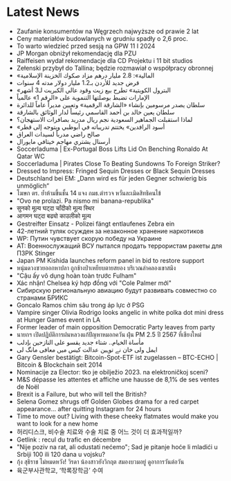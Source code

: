 # Latest News
-  Zaufanie konsumentów na Węgrzech najwyższe od prawie 2 lat
-  Ceny materiałów budowlanych w grudniu spadły o 2,6 proc.
-  To warto wiedzieć przed sesją na GPW 11 I 2024
-  JP Morgan obniżył rekomendację dla PZU
-  Raiffeisen wydał rekomendacje dla CD Projektu i 11 bit studios
-  Zełenski przybył do Tallina; będzie rozmawiał o współpracy obronnej
-  «المالية»: 2.8 مليار درهم مزاد صكوك الخزينة الإسلامية
-  قرض جديد للأردن بـ1.2 مليار دولار مدته 4 سنوات
-  «البترول الكويتية» تطرح بيع زيت وقود عالي الكبريت لـ3 أشهر
-  الإمارات تضبط بوصلتها التنموية على «الرقم 1» عالمياً
-  سلطان يصدر مرسومين بإنشاء «الشارقة الرقمية» وتعيين مديراً عاماً للدائرة
-  سلطان يعين خالد بن أحمد القاسمي رئيساً لدار الوثائق بالشارقة
-  لماذا استقبلت الجماهير السعودية نجم ريال مدريد بصافرات الاستهجان؟
-  «أسود الرافدين» يختتم تدريباته في أبوظبي ويتوجه إلى قطر
-  صالح راضي مدرباً لسيدات العراق
-  أرسنال يشتري مهاجم خيتافي مايورال
-  Soccerladuma | Ex-Portugal Boss Lifts Lid On Benching Ronaldo At Qatar WC
-  Soccerladuma | Pirates Close To Beating Sundowns To Foreign Striker?
-  Dressed to Impress: Fringed Sequin Dresses or Black Sequin Dresses
-  Deutschland bei EM: „Dann wird es für jeden Gegner schwierig bis unmöglich“
-  โฆษก ตร. ย้ำห้ามขึ้นชั้น 14 แจง กมธ.ตำรวจ หวั่นละเมิดสิทธิคนไข้
-  "Ovo ne prolazi. Pa nismo mi banana-republika"
-  सुनको मूल्य घट्दा चाँदीको मूल्य स्थिर
-  आगमन घट्दा बढ्यो काउलीको मूल्य
-  Gestreifter Einsatz - Polizei fängt entlaufenes Zebra ein
-  42-летний туляк осужден за незаконное хранение наркотиков
-  WP: Путин чувствует скорую победу на Украине
-  AT: Военнослужащий ВСУ пытался продать террористам ракеты для ПЗРК Stinger
-  Japan PM Kishida launches reform panel in bid to restore support
-  หนุ่มดวงซวยออกหาปลา ถูกช้างป่าเหยียบตายสยอง บริเวณลำคลองเขาสมิง
-  "Cậu ấy vô dụng hoàn toàn trước Fulham"
-  Xác nhận! Chelsea ký hợp đồng với "Cole Palmer mới"
-  Сибирскую региональную авиацию будут развивать совместно со странами БРИКС
-  Goncalo Ramos chìm sâu trong áp lực ở PSG
-  Vampire singer Olivia Rodrigo looks angelic in white polka dot mini dress at Hunger Games event in LA
-  Former leader of main opposition Democratic Party leaves from party
-  นายกฯ เปิดปฏิบัติการฝนหลวงแก้ปัญหาหมอกควัน ฝุ่น PM 2.5 ปี 2567 ที่เชียงใหม่
-  مأساة الخيام.. شتاء جديد يقسو على النازحين بإدلب
-  ایمل ولی خان نے توہین عدالت کیس میں معافی مانگ لی
-  Gary Gensler bestätigt: Bitcoin-Spot-ETF ist zugelassen – BTC-ECHO | Bitcoin & Blockchain seit 2014
-  Nominacije za Elector: tko je obilježio 2023. na elektroničkoj sceni?
-  M&S dépasse les attentes et affiche une hausse de 8,1% de ses ventes de Noël
-  Brexit is a Failure, but who will tell the British?
-  Selena Gomez shrugs off Golden Globes drama for a red carpet appearance... after quitting Instagram for 24 hours
-  Time to move out? Living with these cheeky flatmates would make you want to look for a new home
-  허리디스크, 비수술 치료와 수술 치료 중 어느 것이 더 효과적일까?
-  Getlink : recul du trafic en décembre
-  "Nije poziv na rat, ali odustati nećemo"; Sad je pitanje hoće li mladići u Srbiji 100 ili 120 dana u vojsku?
-  กุ้ง สุธิราช ไม่หมดหวัง! วิรดา น้องสาวยังวิกฤต สมองบวมอยู่ ดูอาการวันต่อวัน
-  육군부사관학교, ‘학록장학금’ 수여
